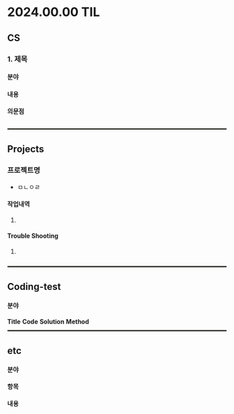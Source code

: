 # 2024.00.00 TIL

## CS
### 1. 제목
#### 분야
#### 내용
#### 의문점
![line-thin](static/Rectangle_23dark-grey_round_flat.png)
## Projects
### 프로젝트명
- ㅁㄴㅇㄹ
#### 작업내역
1. 
#### Trouble Shooting
1. 
![line-thin](static/Rectangle_23dark-grey_round_flat.png)
## Coding-test
#### 분야
**Title**
**Code**
**Solution**
**Method**
![line-thin](static/Rectangle_23dark-grey_round_flat.png)
## etc
#### 분야
#### 항목
**내용**